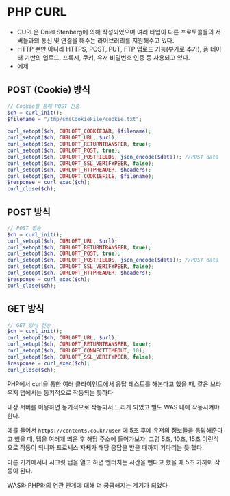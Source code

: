 # PHP CURL

- CURL은 Dniel Stenberg에 의해 작성되었으며 여러 타입이 다른 프로토콜들의 서버들과의 통신 및 연결을 해주는 라이브러리를 지원해주고 있다.
- HTTP 뿐만 아니라 HTTPS, POST, PUT, FTP 업로드 기능(부가로 추가), 폼 데이터 기반의 업로드, 프록시, 쿠키, 유저 비밀번호 인증 등 사용되고 있다.
- 예제

## POST (Cookie) 방식

```php
// Cookie를 통해 POST 전송
$ch = curl_init();
$filename = "/tmp/smsCookieFile/cookie.txt";

curl_setopt($ch, CURLOPT_COOKIEJAR, $filename);
curl_setopt($ch, CURLOPT_URL, $url);
curl_setopt($ch, CURLOPT_RETURNTRANSFER, true);
curl_setopt($ch, CURLOPT_POST, true);
curl_setopt($ch, CURLOPT_POSTFIELDS, json_encode($data)); //POST data
curl_setopt($ch, CURLOPT_SSL_VERIFYPEER, false);
curl_setopt($ch, CURLOPT_HTTPHEADER, $headers);
curl_setopt($ch, CURLOPT_COOKIEFILE, $filename);
$response = curl_exec($ch);
curl_close($ch);
```

## POST 방식

```php
// POST 전송
$ch = curl_init();
curl_setopt($ch, CURLOPT_URL, $url);
curl_setopt($ch, CURLOPT_RETURNTRANSFER, true);
curl_setopt($ch, CURLOPT_POST, true);
curl_setopt($ch, CURLOPT_POSTFIELDS, json_encode($data)); //POST data
curl_setopt($ch, CURLOPT_SSL_VERIFYPEER, false);
curl_setopt($ch, CURLOPT_HTTPHEADER, $headers);
$response = curl_exec($ch);
curl_close($ch);
```

## GET 방식
```php
// GET 방식 전송
$ch = curl_init();
curl_setopt($ch, CURLOPT_URL, $url);
curl_setopt($ch, CURLOPT_RETURNTRANSFER, true);
curl_setopt($ch, CURLOPT_CONNECTTIMEOUT, 10);
curl_setopt($ch, CURLOPT_SSL_VERIFYPEER, false);
$response = curl_exec($ch);
curl_close($ch);
```

PHP에서 curl을 통한 여러 클라이언트에서 응답 테스트를 해본다고 했을 때, 같은 브라우저 탭에서는 동기적으로 작동되는 듯하다

내장 서버를 이용하면 동기적으로 작동되서 느리게 되었고 별도 WAS 내에 작동시켜야 한다.

예를 들어서 `https://contents.co.kr/user` 에 5초 후에 유저의 정보들을 응답해준다고 했을 때, 탭을 여러개 띄운 후 해당 주소에 들어가보자. 그럼 5초, 10초, 15초 이런식으로 작동이 되니까 프로세스 자체가 해당 응답을 받을 때까지 기다리는 듯 했다.

다른 기기에서나 시크릿 탭을 열고 하면 엔터치는 시간을 뺀다고 했을 때 5초 가까이 작동이 된다.

WAS와 PHP와의 연관 관계에 대해 더 궁금해지는 계기가 되었다